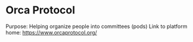 # Orca Protocol

Purpose: Helping organize people into committees (pods)
Link to platform home: https://www.orcaprotocol.org/